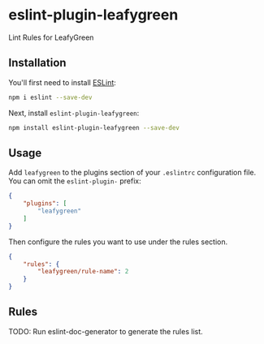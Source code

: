 # eslint-plugin-leafygreen

Lint Rules for LeafyGreen

## Installation

You'll first need to install [ESLint](https://eslint.org/):

```sh
npm i eslint --save-dev
```

Next, install `eslint-plugin-leafygreen`:

```sh
npm install eslint-plugin-leafygreen --save-dev
```

## Usage

Add `leafygreen` to the plugins section of your `.eslintrc` configuration file. You can omit the `eslint-plugin-` prefix:

```json
{
    "plugins": [
        "leafygreen"
    ]
}
```


Then configure the rules you want to use under the rules section.

```json
{
    "rules": {
        "leafygreen/rule-name": 2
    }
}
```

## Rules

<!-- begin auto-generated rules list -->
TODO: Run eslint-doc-generator to generate the rules list.
<!-- end auto-generated rules list -->


